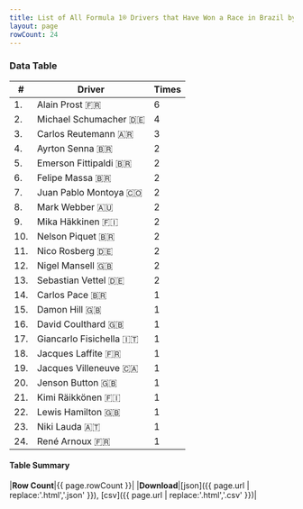 ```yaml
---
title: List of All Formula 1® Drivers that Have Won a Race in Brazil by Number of Times
layout: page
rowCount: 24
---
```


<canvas id="chart" width="400" height="180"></canvas>
<script>
var data = {
    "datasets": [
        {
            "backgroundColor": [
                "#f3a935",
                "#f3a935",
                "#f3a935",
                "#f3a935",
                "#f3a935",
                "#f3a935",
                "#f3a935",
                "#f3a935",
                "#f3a935",
                "#f3a935",
                "#f3a935",
                "#f3a935",
                "#f3a935",
                "#f3a935",
                "#f3a935",
                "#f3a935",
                "#f3a935",
                "#f3a935",
                "#f3a935",
                "#f3a935",
                "#f3a935",
                "#f3a935",
                "#f3a935",
                "#f3a935"
            ],
            "borderColor": [
                "#f68639",
                "#f68639",
                "#f68639",
                "#f68639",
                "#f68639",
                "#f68639",
                "#f68639",
                "#f68639",
                "#f68639",
                "#f68639",
                "#f68639",
                "#f68639",
                "#f68639",
                "#f68639",
                "#f68639",
                "#f68639",
                "#f68639",
                "#f68639",
                "#f68639",
                "#f68639",
                "#f68639",
                "#f68639",
                "#f68639",
                "#f68639"
            ],
            "borderWidth": 1,
            "data": [
                6.0,
                4.0,
                3.0,
                2.0,
                2.0,
                2.0,
                2.0,
                2.0,
                2.0,
                2.0,
                2.0,
                2.0,
                2.0,
                1.0,
                1.0,
                1.0,
                1.0,
                1.0,
                1.0,
                1.0,
                1.0,
                1.0,
                1.0,
                1.0
            ],
            "label": "Times"
        }
    ],
    "labels": [
        "Alain Prost",
        "Michael Schumacher",
        "Carlos Reutemann",
        "Ayrton Senna",
        "Emerson Fittipaldi",
        "Felipe Massa",
        "Juan Pablo Montoya",
        "Mark Webber",
        "Mika Häkkinen",
        "Nelson Piquet",
        "Nico Rosberg",
        "Nigel Mansell",
        "Sebastian Vettel",
        "Carlos Pace",
        "Damon Hill",
        "David Coulthard",
        "Giancarlo Fisichella",
        "Jacques Laffite",
        "Jacques Villeneuve",
        "Jenson Button",
        "Kimi Räikkönen",
        "Lewis Hamilton",
        "Niki Lauda",
        "René Arnoux"
    ]
};
var options = {
  legend: {
    display: false
  },
  scales: {
    xAxes: [{
      ticks: {
        beginAtZero: true,
        maxRotation: 180,
        display: window.innerWidth > 800
      }
    }],
    yAxes: [{
      ticks: {
        beginAtZero: true
      }
    }]
  },
  onResize: function(chart, size) {
    chart.options.scales.xAxes[0].ticks.display = size.width > 800;
  }
};
var chart = new Chart("chart", {
    data: data,
    type: 'bar',
    options: options
});
</script>

<!-- div id="chart-navigation">
<button onclick="window.location = chart.toBase64Image();">Save as Image</button>
<button onclick="window.location = chart.toBase64Image();">Hello</button>
<button onclick="window.location = chart.toBase64Image();">Hello</button>
<select>
<option>one</option>
<option>two</option>
<option>three</option>
</select>
</div -->




### Data Table

| # | Driver | Times |
|--|--|--|
| 1. | Alain Prost 🇫🇷 | 6 |
| 2. | Michael Schumacher 🇩🇪 | 4 |
| 3. | Carlos Reutemann 🇦🇷 | 3 |
| 4. | Ayrton Senna 🇧🇷 | 2 |
| 5. | Emerson Fittipaldi 🇧🇷 | 2 |
| 6. | Felipe Massa 🇧🇷 | 2 |
| 7. | Juan Pablo Montoya 🇨🇴 | 2 |
| 8. | Mark Webber 🇦🇺 | 2 |
| 9. | Mika Häkkinen 🇫🇮 | 2 |
| 10. | Nelson Piquet 🇧🇷 | 2 |
| 11. | Nico Rosberg 🇩🇪 | 2 |
| 12. | Nigel Mansell 🇬🇧 | 2 |
| 13. | Sebastian Vettel 🇩🇪 | 2 |
| 14. | Carlos Pace 🇧🇷 | 1 |
| 15. | Damon Hill 🇬🇧 | 1 |
| 16. | David Coulthard 🇬🇧 | 1 |
| 17. | Giancarlo Fisichella 🇮🇹 | 1 |
| 18. | Jacques Laffite 🇫🇷 | 1 |
| 19. | Jacques Villeneuve 🇨🇦 | 1 |
| 20. | Jenson Button 🇬🇧 | 1 |
| 21. | Kimi Räikkönen 🇫🇮 | 1 |
| 22. | Lewis Hamilton 🇬🇧 | 1 |
| 23. | Niki Lauda 🇦🇹 | 1 |
| 24. | René Arnoux 🇫🇷 | 1 |

#### Table Summary

|**Row Count**|{{ page.rowCount }}|
|**Download**|[json]({{ page.url | replace:'.html','.json' }}), [csv]({{ page.url | replace:'.html','.csv' }})|
